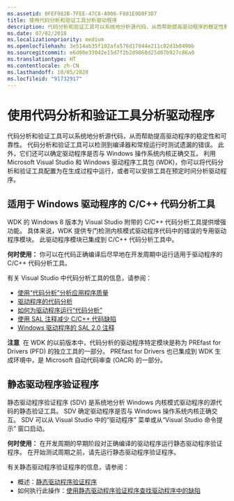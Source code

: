 ```yaml
---
ms.assetid: 0FEF982B-7FEE-47C8-A906-F881E9D8F3D7
title: 使用代码分析和验证工具分析驱动程序
description: 代码分析和验证工具可以系统地分析源代码，从而帮助提高驱动程序的稳定性和可靠性。
ms.date: 07/02/2018
ms.localizationpriority: medium
ms.openlocfilehash: 3e514ab35f102afa576d17044e211c82d1b049bb
ms.sourcegitcommit: e6d80e33042e15d7f2b2d9868d25d07b927c86a0
ms.translationtype: HT
ms.contentlocale: zh-CN
ms.lasthandoff: 10/05/2020
ms.locfileid: "91732917"
---
```

# <a name="analyzing-a-driver-using-code-analysis-and-verification-tools"></a>使用代码分析和验证工具分析驱动程序

代码分析和验证工具可以系统地分析源代码，从而帮助提高驱动程序的稳定性和可靠性。 代码分析和验证工具可以检测到编译器和常规运行时测试遗漏的错误。 此外，它们还可以确定驱动程序是否与 Windows 操作系统内核正确交互。 利用 Microsoft Visual Studio 和 Windows 驱动程序工具包 (WDK)，你可以将代码分析和验证工具配置为在生成过程中运行，或者可以安排工具在预定时间分析驱动程序。

## <a name="span-idc_c___code_analysis_tool_for_windows_driversspanspan-idc_c___code_analysis_tool_for_windows_driversspanspan-idc_c___code_analysis_tool_for_windows_driversspancc-code-analysis-tool-for-windows-drivers"></a><span id="C_C___Code_Analysis_Tool_for_Windows_Drivers"></span><span id="c_c___code_analysis_tool_for_windows_drivers"></span><span id="C_C___CODE_ANALYSIS_TOOL_FOR_WINDOWS_DRIVERS"></span>适用于 Windows 驱动程序的 C/C++ 代码分析工具


WDK 的 Windows 8 版本为 Visual Studio 附带的 C/C++ 代码分析工具提供增强功能。 具体来说，WDK 提供专门检测内核模式驱动程序代码中的错误的专用驱动程序模块。 此驱动程序模块已集成到 C/C++ 代码分析工具中。

**何时使用：** 你可以在代码正确编译后尽早地在开发周期中运行适用于驱动程序的 C/C++ 代码分析工具。

有关 Visual Studio 中代码分析工具的信息，请参阅：

-   [使用“代码分析”分析应用程序质量](/previous-versions/visualstudio/visual-studio-2013/dd264897(v=vs.120))
-   [驱动程序的代码分析](../devtest/code-analysis-for-drivers.md)
-   [如何为驱动程序运行“代码分析”](../devtest/how-to-run-code-analysis-for-drivers.md)
-   [使用 SAL 注释减少 C/C++ 代码缺陷](/previous-versions/visualstudio/visual-studio-2013/ms182032(v=vs.120))
-   [Windows 驱动程序的 SAL 2.0 注释](../devtest/sal-2-annotations-for-windows-drivers.md)

**注意**  在 WDK 的以前版本中，代码分析的驱动程序特定模块是称为 PREfast for Drivers (PFD) 的独立工具的一部分。 PREfast for Drivers 也已集成到 WDK 生成环境中，是 Microsoft 自动代码审查 (OACR) 的一部分。

 

## <a name="span-idstatic_driver_verifierspanspan-idstatic_driver_verifierspanspan-idstatic_driver_verifierspanstatic-driver-verifier"></a><span id="Static_Driver_Verifier"></span><span id="static_driver_verifier"></span><span id="STATIC_DRIVER_VERIFIER"></span>静态驱动程序验证程序


静态驱动程序验证程序 (SDV) 是系统地分析 Windows 内核模式驱动程序的源代码的静态验证工具。 SDV 确定驱动程序是否与 Windows 操作系统内核正确交互。 SDV 可以从 Visual Studio 中的“驱动程序”  菜单或从“Visual Studio 命令提示”  窗口启动。

**何时使用：** 在开发周期的早期阶段对正确编译的驱动程序运行静态驱动程序验证程序。 在开始测试周期之前，请先运行静态驱动程序验证程序。

有关静态驱动程序验证程序的信息，请参阅：

-   概述：[静态驱动程序验证程序](../devtest/static-driver-verifier.md)
-   如何执行此操作：[使用静态驱动程序验证程序查找驱动程序中的缺陷](../devtest/using-static-driver-verifier-to-find-defects-in-drivers.md)


 

